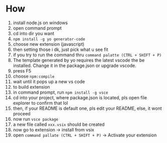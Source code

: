 # How
1. install node.js on windows
2. open command prompt
3. cd into dir you want
4. ```npm install -g yo generator-code```
5. choose new extension (javascript)
6. then setting those i dk, just pick what u see fit
7. if you try to run the command thru `command palatte (CTRL + SHIFT + P)`
8. The template generated by yo requires the latest vscode the be installed. Change it in the package.json or upgrade vscode.
9. press F5
10. choose `npm:compile`
11. wait until it pops up a new vs code
12. to build extension
13. in command prompt, run ```npm install -g vsce```
14. cd into your project, where package.json is located, pls open file explorer to confirm that lol
15. then, if your README is default one, pls edit your README, else, it wont proceed
16. now run ```vsce package```
17. a new file called `xxx.vsix` should be created
18. now go to extension -> install from vsix
19. open `command pallate (CTRL + SHIFT + P)` -> Activate your extension